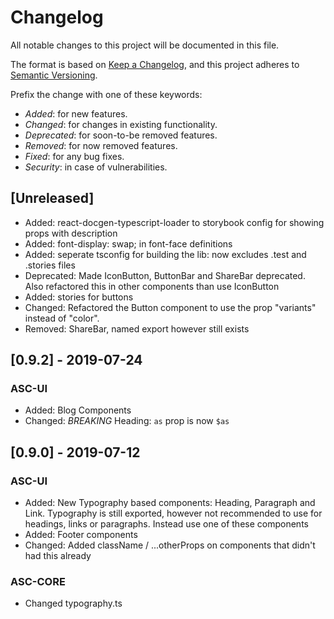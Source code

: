 # Changelog
All notable changes to this project will be documented in this file.

The format is based on [Keep a Changelog](https://keepachangelog.com/en/1.0.0/),
and this project adheres to [Semantic Versioning](https://semver.org/spec/v2.0.0.html).

Prefix the change with one of these keywords:
- *Added*: for new features.
- *Changed*: for changes in existing functionality.
- *Deprecated*: for soon-to-be removed features.
- *Removed*: for now removed features.
- *Fixed*: for any bug fixes.
- *Security*: in case of vulnerabilities.

## [Unreleased]
- Added: react-docgen-typescript-loader to storybook config for showing props with description
- Added: font-display: swap; in font-face definitions
- Added: seperate tsconfig for building the lib: now excludes .test and .stories files
- Deprecated: Made IconButton, ButtonBar and ShareBar deprecated. Also refactored this in other 
  components than use IconButton
- Added: stories for buttons
- Changed: Refactored the Button component to use the prop "variants" instead of "color". 
- Removed: ShareBar, named export however still exists

## [0.9.2] - 2019-07-24
### ASC-UI
- Added: Blog Components
- Changed: *BREAKING* Heading: `as` prop is now `$as`

## [0.9.0] - 2019-07-12
### ASC-UI
- Added: New Typography based components: Heading, Paragraph and Link. Typography is still exported, 
  however not recommended to use for headings, links or paragraphs. Instead use one of these 
  components 
- Added: Footer components
- Changed: Added className / ...otherProps on components that didn't had this already

### ASC-CORE
- Changed typography.ts

